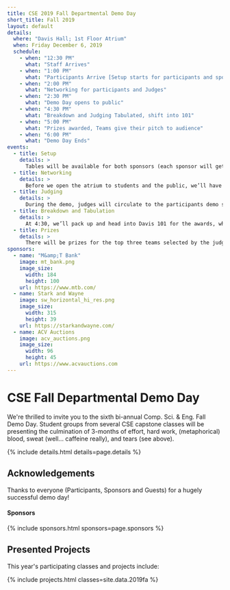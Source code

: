 ```yaml
---
title: CSE 2019 Fall Departmental Demo Day
short_title: Fall 2019
layout: default
details:
  where: "Davis Hall; 1st Floor Atrium"
  when: Friday December 6, 2019
  schedule:
    - when: "12:30 PM"
      what: "Staff Arrives"
    - when: "1:00 PM"
      what: "Participants Arrive [Setup starts for participants and sponsors]"
    - when: "2:00 PM"
      what: "Networking for participants and Judges"
    - when: "2:30 PM"
      what: "Demo Day opens to public"
    - when: "4:30 PM"
      what: "Breakdown and Judging Tabulated, shift into 101"
    - when: "5:00 PM"
      what: "Prizes awarded, Teams give their pitch to audience"
    - when: "6:00 PM"
      what: "Demo Day Ends"
events:
  - title: Setup
    details: >
      Tables will be available for both sponsors (each sponsor will get a table) and demo participants (2 to a table).  Easels will be available for participants.  If you need power, please let us know!  If you have any other special requests, please contact ahunt@buffalo.edu to let me know, and we will do our best to accomodate you.  There is an hour reserved for setup - you can come at any time during that period to get organized, but please make sure you leave yourself enough time to be ready to go by 2PM, to give you the chance to network.
  - title: Networking
    details: >
      Before we open the atrium to students and the public, we’ll have some time reserved for the participants to come and chat with the sponsors and the judges.  Pizza will be there as well (A big thank you to our sponsors!), so that the participants and sponsors can have a chance to eat before demos begin!
  - title: Judging
    details: >
      During the demo, judges will circulate to the participants demo stations, and they will be rating each project on a specific set of criteria.  Judges, expect to spend approximately five minutes with each team, in order to give you time to see them all.  You will be assigned a set of projects to view specifically, but you can feel free to talk to more teams as time permits!  Teams, keep this in mind and keep your presentations crisp and to the point!
  - title: Breakdown and Tabulation
    details: >
      At 4:30, we’ll pack up and head into Davis 101 for the awards, which will start at approximately 5:15.  The winners will be notified by 5 so that they can prepare a short presentation.
  - title: Prizes
    details: >
      There will be prizes for the top three teams selected by the judges (generously provided by our sponsor M&T bank).  This semester there is also a “best research” prize (generously provided by our sponsor ACV Auctions). Each team will have a few minutes to present their projects (or a video, for 611) to the whole group. Good luck to everyone, and I can’t wait to see you all there!
sponsors:
  - name: "M&amp;T Bank"
    image: mt_bank.png
    image_size: 
      width: 184
      height: 100
    url: https://www.mtb.com/
  - name: Stark and Wayne
    image: sw_horizontal_hi_res.png
    image_size:
      width: 315
      height: 39
    url: https://starkandwayne.com/
  - name: ACV Auctions
    image: acv_auctions.png
    image_size: 
      width: 96
      height: 45
    url: https://www.acvauctions.com
---
```



# CSE Fall Departmental Demo Day

We're thrilled to invite you to the sixth bi-annual Comp. Sci. & Eng. Fall Demo Day. Student groups from several CSE capstone classes will be presenting the culmination of 3-months of effort, hard work, (metaphorical) blood, sweat (well... caffeine really), and tears (see above).

{% include details.html details=page.details %}

## Acknowledgements

Thanks to everyone (Participants, Sponsors and Guests) for a hugely successful demo day!

#### Sponsors

{% include sponsors.html sponsors=page.sponsors %}

## Presented Projects

This year's participating classes and projects include:

{% include projects.html classes=site.data.2019fa  %}
